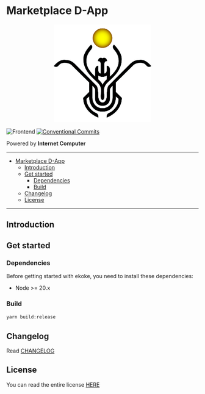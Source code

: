 # Marketplace D-App

<p align="center">
  <img src="./assets/images/ekoke-logo.png" alt="ekoke logo" width="256" />
</p>

![Frontend](https://github.com/EKOKEtoken/marketplace-dapp/workflows/frontend/badge.svg)
[![Conventional Commits](https://img.shields.io/badge/Conventional%20Commits-1.0.0-%23FE5196?logo=conventionalcommits&logoColor=white)](https://conventionalcommits.org)

Powered by **Internet Computer**

---

- [Marketplace D-App](#marketplace-d-app)
  - [Introduction](#introduction)
  - [Get started](#get-started)
    - [Dependencies](#dependencies)
    - [Build](#build)
  - [Changelog](#changelog)
  - [License](#license)

---

## Introduction

## Get started

### Dependencies

Before getting started with ekoke, you need to install these dependencies:

- Node >= 20.x

### Build

```sh
yarn build:release
```

## Changelog

Read [CHANGELOG](./CHANGELOG.md)

## License

You can read the entire license [HERE](LICENSE)

